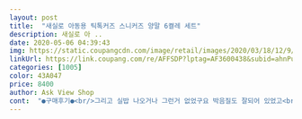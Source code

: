 ```yaml
---
layout: post 
title:  "새실로 아동용 틱톡커즈 스니커즈 양말 6켤레 세트" 
description: 새실로 아 ..
date: 2020-05-06 04:39:43 
img: https://static.coupangcdn.com/image/retail/images/2020/03/18/12/9/1057b36d-3328-490d-84bb-c48a8a18916b.jpg 
linkUrl: https://link.coupang.com/re/AFFSDP?lptag=AF3600438&subid=ahnPublicAsk&pageKey=1370511559&itemId=2403047270&vendorItemId=70397873449&traceid=V0-113-2ac21fd31fd4abd6 
categories: [1005] 
color: 43A047 
price: 8400 
author: Ask View Shop 
cont:  "●구매후기●<br/>그리고 실밥 나오거나 그런거 없었구요 박음질도 잘되어 있었고<br/>너무 귀여워요~~♥<br/>너무 귀엽지 않나요?ㅎㅎ<br/>매우 만족하고 아이들도 좋아할거같아요!<br/>발도크고 두껍고 발볼도 굵은편이라서 7~8세요 4호로 구매했어요<br/>스니커즈여서 발목이 벗겨질가 걱정했지만<br/>실제 발길이 165mm정도 되구요 건조기 돌리는거 감안해서 큰걸로 주문했는데 잘맞네요ㅎ 나이로 보고 사지말고 실제 길이 재보시고 사는게 제일 정확 한거같아요~^^<br/>아무튼 조카 선물하면 애기가 너무 좋아할거같아여ㅎㅎㅎㅎ<br/>알록달록한 컬러가 눈에 확 들어와요^^<br/>양말은 너무 안두꺼워서 지금 신기면 딱일거같아오ㅋㅋ 미끄러울지는 모르겠지만 그런 재질은 아닌거같구요<br/>여기서 양말 사면 실패없이 만족하는 상품 받아볼수 있는게 넘 좋아여ㅎㅎㅎㅎ<br/>여러분 사세요! 이 가격으로 조카의 사랑을 듬뿍받을수 있다면 10번100번 사겠어요!! 사세요~!~!~!<br/>이번에도 새실상품으로 주문했어요~! 색깔별로 있어서 포인트로 신기 딱일거 같아요! 색이 연한것도 아니고 눈아프게 쨍한것도 아니면서 딱 예쁘게 잘 나온것같아서 좋네요ㅋㅋ<br/>일케 포장 예쁘게 주문왔고 그 안에 양말도 다 개별포장이 되있어서 묶음으로 선물해도 될것같고 또 낱개로 하나씩 선물도 가능할거 같아서 좋네요<br/>저희집에 5살 아들 신길려고 주문했어요<br/>제품 받아보니 발목부분 밴드 조임과 신축성이 좋아서 그럴걱정은 없을거 같아요.<br/><br/>청바지에도 잘어울릴거같고 , 운동복에도 잘 어울릴거 같아요 ㅎㅎ<br/>그리고 실밥 나오거나 그런거 없었구요 박음질도 잘되어 있었고<br/>너무 귀여워요~~♥<br/>너무 귀엽지 않나요?ㅎㅎ<br/>매우 만족하고 아이들도 좋아할거같아요!<br/>발도크고 두껍고 발볼도 굵은편이라서 7~8세요 4호로 구매했어요<br/>스니커즈여서 발목이 벗겨질가 걱정했지만<br/>실제 발길이 165mm정도 되구요 건조기 돌리는거 감안해서 큰걸로 주문했는데 잘맞네요ㅎ 나이로 보고 사지말고 실제 길이 재보시고 사는게 제일 정확 한거같아요~^^<br/>아무튼 조카 선물하면 애기가 너무 좋아할거같아여ㅎㅎㅎㅎ<br/>알록달록한 컬러가 눈에 확 들어와요^^<br/>양말은 너무 안두꺼워서 지금 신기면 딱일거같아오ㅋㅋ 미끄러울지는 모르겠지만 그런 재질은 아닌거같구요<br/>여기서 양말 사면 실패없이 만족하는 상품 받아볼수 있는게 넘 좋아여ㅎㅎㅎㅎ<br/>여러분 사세요! 이 가격으로 조카의 사랑을 듬뿍받을수 있다면 10번100번 사겠어요!! 사세요~!~!~!<br/>이번에도 새실상품으로 주문했어요~! 색깔별로 있어서 포인트로 신기 딱일거 같아요! 색이 연한것도 아니고 눈아프게 쨍한것도 아니면서 딱 예쁘게 잘 나온것같아서 좋네요ㅋㅋ<br/>일케 포장 예쁘게 주문왔고 그 안에 양말도 다 개별포장이 되있어서 묶음으로 선물해도 될것같고 또 낱개로 하나씩 선물도 가능할거 같아서 좋네요<br/>저희집에 5살 아들 신길려고 주문했어요<br/>제품 받아보니 발목부분 밴드 조임과 신축성이 좋아서 그럴걱정은 없을거 같아요.<br/><br/>청바지에도 잘어울릴거같고 , 운동복에도 잘 어울릴거 같아요 ㅎㅎ<br/>" 
---
```


